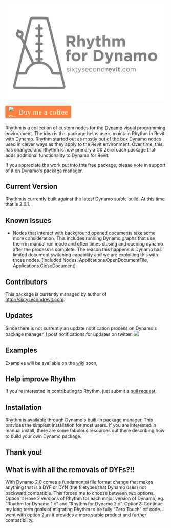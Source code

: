 ![Image](!Documentation/Logo/RhythmLogo.png)

<style>.bmc-button img{width: 27px !important;margin-bottom: 1px !important;box-shadow: none !important;border: none !important;vertical-align: middle !important;}.bmc-button{line-height: 36px !important;height:37px !important;text-decoration: none !important;display:inline-flex !important;color:#ffffff !important;background-color:#FF813F !important;border-radius: 3px !important;border: 1px solid transparent !important;padding: 1px 9px !important;font-size: 22px !important;letter-spacing:0.6px !important;box-shadow: 0px 1px 2px rgba(190, 190, 190, 0.5) !important;-webkit-box-shadow: 0px 1px 2px 2px rgba(190, 190, 190, 0.5) !important;margin: 0 auto !important;font-family:'Cookie', cursive !important;-webkit-box-sizing: border-box !important;box-sizing: border-box !important;-o-transition: 0.3s all linear !important;-webkit-transition: 0.3s all linear !important;-moz-transition: 0.3s all linear !important;-ms-transition: 0.3s all linear !important;transition: 0.3s all linear !important;}.bmc-button:hover, .bmc-button:active, .bmc-button:focus {-webkit-box-shadow: 0px 1px 2px 2px rgba(190, 190, 190, 0.5) !important;text-decoration: none !important;box-shadow: 0px 1px 2px 2px rgba(190, 190, 190, 0.5) !important;opacity: 0.85 !important;color:#ffffff !important;}</style><link href="https://fonts.googleapis.com/css?family=Cookie" rel="stylesheet"><a class="bmc-button" target="_blank" href="https://www.buymeacoffee.com/j0hnp"><img src="https://bmc-cdn.nyc3.digitaloceanspaces.com/BMC-button-images/BMC-btn-logo.svg" alt="Buy me a coffee"><span style="margin-left:5px">Buy me a coffee</span></a>

Rhythm is a collection of custom nodes for the [Dynamo](http://www.dynamobim.org) visual programming environment. The idea is this package helps users maintain Rhythm in Revit with Dynamo. Rhythm started out as mostly out of the box Dynamo nodes used in clever ways as they apply to the Revit environment. Over time, this has changed and Rhythm is now primary a C# ZeroTouch package that adds additional functionality to Dynamo for Revit.

If you appreciate the work put into this free package, please vote in support of it on Dynamo's package manager.

## Current Version
Rhythm is currently built against the latest Dynamo stable build. At this time that is 2.0.1.

## Known Issues
- Nodes that interact with background opened documents take some more consideration. This includes running Dynamo graphs that use them in manual run mode and often times closing and opening dynamo after the process is complete. The reason this happens is Dynamo has limited document switching capability and we are exploiting this with those nodes. (Included Nodes: Applications.OpenDocumentFile, Applications.CloseDocument)

## Contributors
This package is currently managed by author of http://sixtysecondrevit.com.

## Updates
Since there is not currently an update notification process on Dynamo's package manager, I post notifications for updates on twitter.
[![](https://img.shields.io/twitter/follow/60secondrevit.svg?label=Follow&style=social)](https://twitter.com/60secondrevit)

## Examples
Examples will be available on the [wiki](https://github.com/johnpierson/RhythmForDynamo/wiki) soon,

## Help improve Rhythm
If you're interested in contributing to Rhythm, just submit a [pull request](https://github.com/sixtysecondrevit/RhythmForDynamo/pulls).

## Installation
Rhythm is available through Dynamo's built-in package manager. This provides the simplest installation for most users. If you are interested in manual install, there are some fabulous resources out there describing how to build your own Dynamo package.

## Thank you!

## What is with all the removals of DYFs?!!
With Dynamo 2.0 comes a fundamental file format change that makes anything that is a DYF or DYN (the filetypes that Dynamo uses) not backward compatible. This forced me to choose between two options. Option 1: Have 2 versions of Rhythm for each major version of Dynamo, eg. “Rhythm for Dynamo 1.x” and “Rhythm for Dynamo 2.x”. Option2: Continue my long term goals of migrating Rhythm to be fully “Zero Touch” c# code. I went with option 2 as it provides a more stable product and further compatibility.
